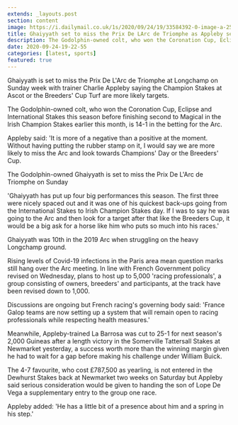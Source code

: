 ```yaml
---
extends: _layouts.post
section: content
image: https://i.dailymail.co.uk/1s/2020/09/24/19/33584392-0-image-a-25_1600970514858.jpg 
title: Ghaiyyath set to miss the Prix De LArc de Triomphe as Appleby sets his sights on other targets 
description: The Godolphin-owned colt, who won the Coronation Cup, Eclipse and International Stakes before finishing second to Magical in the Irish Champion Stakes, is 14-1 in the betting for the Arc. 
date: 2020-09-24-19-22-55 
categories: [latest, sports] 
featured: true 
--- 
```

Ghaiyyath is set to miss the Prix De L'Arc de Triomphe at Longchamp on Sunday week with trainer Charlie Appleby saying the Champion Stakes at Ascot or the Breeders' Cup Turf are more likely targets.

The Godolphin-owned colt, who won the Coronation Cup, Eclipse and International Stakes this season before finishing second to Magical in the Irish Champion Stakes earlier this month, is 14-1 in the betting for the Arc.

Appleby said: 'It is more of a negative than a positive at the moment. Without having putting the rubber stamp on it, I would say we are more likely to miss the Arc and look towards Champions' Day or the Breeders' Cup.

The Godolphin-owned Ghaiyyath is set to miss the Prix De L'Arc de Triomphe on Sunday

'Ghaiyyath has put up four big performances this season. The first three were nicely spaced out and it was one of his quickest back-ups going from the International Stakes to Irish Champion Stakes day. If I was to say he was going to the Arc and then look for a target after that like the Breeders Cup, it would be a big ask for a horse like him who puts so much into his races.'

Ghaiyyath was 10th in the 2019 Arc when struggling on the heavy Longchamp ground.

Rising levels of Covid-19 infections in the Paris area mean question marks still hang over the Arc meeting. In line with French Government policy revised on Wednesday, plans to host up to 5,000 'racing professionals', a group consisting of owners, breeders' and participants, at the track have been revised down to 1,000.

Discussions are ongoing but French racing's governing body said: 'France Galop teams are now setting up a system that will remain open to racing professionals while respecting health measures.'

Meanwhile, Appleby-trained La Barrosa was cut to 25-1 for next season's 2,000 Guineas after a length victory in the Somerville Tattersall Stakes at Newmarket yesterday, a success worth more than the winning margin given he had to wait for a gap before making his challenge under William Buick.

The 4-7 favourite, who cost £787,500 as yearling, is not entered in the Dewhurst Stakes back at Newmarket two weeks on Saturday but Appleby said serious consideration would be given to handing the son of Lope De Vega a supplementary entry to the group one race.

Appleby added: 'He has a little bit of a presence about him and a spring in his step.'

